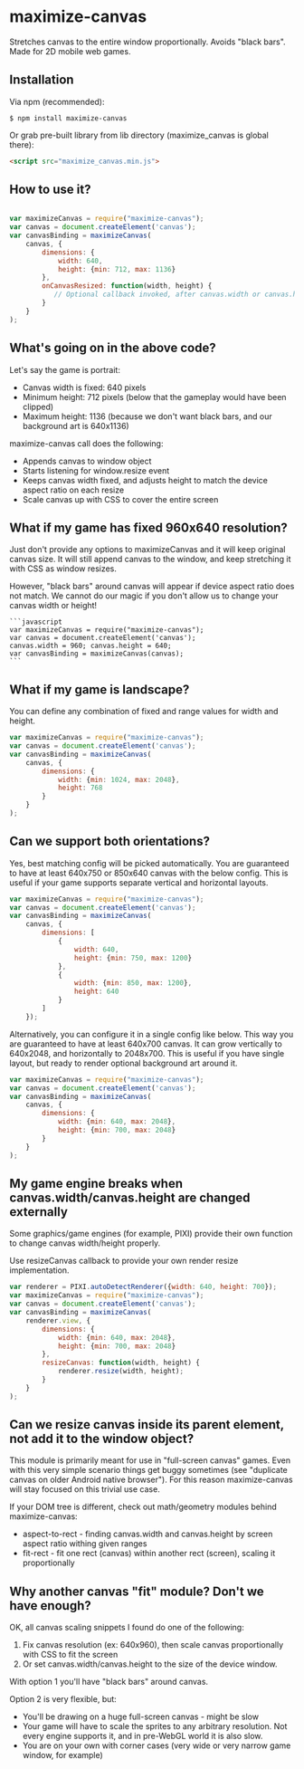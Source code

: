 # maximize-canvas

Stretches canvas to the entire window proportionally. Avoids "black bars". Made for 2D mobile web games.

## Installation

Via npm (recommended):
```
$ npm install maximize-canvas
``` 

Or grab pre-built library from lib directory (maximize_canvas is global there):
```html
<script src="maximize_canvas.min.js">
```
 
## How to use it?    
  
 ```javascript
  
 var maximizeCanvas = require("maximize-canvas");
 var canvas = document.createElement('canvas');
 var canvasBinding = maximizeCanvas(
     canvas, {
         dimensions: {
             width: 640,
             height: {min: 712, max: 1136}              
         },
         onCanvasResized: function(width, height) {
            // Optional callback invoked, after canvas.width or canvas.height are changed
         }
     }
 );
 ```
  
## What's going on in the above code?
Let's say the game is portrait: 
  
  * Canvas width is fixed: 640 pixels
  * Minimum height: 712 pixels (below that the gameplay would have been clipped)
  * Maximum height: 1136 (because we don't want black bars, and our background art is 640x1136)

maximize-canvas call does the following:

 * Appends canvas to window object
 * Starts listening for window.resize event
 * Keeps canvas width fixed, and adjusts height to match the device aspect ratio on each resize
 * Scale canvas up with CSS to cover the entire screen

## What if my game has fixed 960x640 resolution?
Just don't provide any options to maximizeCanvas and it will keep original canvas size. It will 
still append canvas to the window, and keep stretching it with CSS as window resizes. 

However, "black bars" around canvas will appear if device aspect ratio does not match. We cannot
do our magic if you don't allow us to change your canvas width or height!
     
    ```javascript
    var maximizeCanvas = require("maximize-canvas");
    var canvas = document.createElement('canvas');
    canvas.width = 960; canvas.height = 640;
    var canvasBinding = maximizeCanvas(canvas);
    ```
 
## What if my game is landscape? 

You can define any combination of fixed and range values for width and height.

 ```javascript
 var maximizeCanvas = require("maximize-canvas");
 var canvas = document.createElement('canvas');
 var canvasBinding = maximizeCanvas(
     canvas, {
         dimensions: {
             width: {min: 1024, max: 2048},
             height: 768  
         }
     }
 );
 ```

## Can we support both orientations? 

Yes, best matching config will be picked automatically. You are guaranteed to have at least 640x750 or 850x640 canvas
with the below config. This is useful if your game supports separate vertical and horizontal layouts.

```javascript
var maximizeCanvas = require("maximize-canvas");
var canvas = document.createElement('canvas');
var canvasBinding = maximizeCanvas(
    canvas, {
        dimensions: [
            {
                width: 640, 
                height: {min: 750, max: 1200}
            },        
            {
                width: {min: 850, max: 1200}, 
                height: 640
            }
        ]
    });
```

Alternatively, you can configure it in a single config like below. This way you are guaranteed to have at least 640x700 canvas. 
It can grow vertically to 640x2048, and horizontally to 2048x700. This is useful if you have single layout, but ready
to render optional background art around it. 
 
 ```javascript
 var maximizeCanvas = require("maximize-canvas");
 var canvas = document.createElement('canvas');
 var canvasBinding = maximizeCanvas(
     canvas, {
         dimensions: {
             width: {min: 640, max: 2048}, 
             height: {min: 700, max: 2048}
         }
     }
 );
 ```

## My game engine breaks when canvas.width/canvas.height are changed externally 
 
Some graphics/game engines (for example, PIXI) provide their own function to change canvas width/height properly. 
 
Use resizeCanvas callback to provide your own render resize implementation. 

 ```javascript
 var renderer = PIXI.autoDetectRenderer({width: 640, height: 700});
 var maximizeCanvas = require("maximize-canvas");
 var canvas = document.createElement('canvas');
 var canvasBinding = maximizeCanvas(
     renderer.view, {
         dimensions: {
             width: {min: 640, max: 2048}, 
             height: {min: 700, max: 2048}
         },
         resizeCanvas: function(width, height) {
             renderer.resize(width, height);
         }
     }
 );
 ```
## Can we resize canvas inside its parent element, not add it to the window object?
  
This module is primarily meant for use in "full-screen canvas" games. Even with this very simple scenario 
things get buggy sometimes (see "duplicate canvas on older Android native browser"). For this reason maximize-canvas
will stay focused on this trivial use case.  

If your DOM tree is different, check out math/geometry modules behind maximize-canvas: 

- aspect-to-rect - finding canvas.width and canvas.height by screen aspect ratio withing given ranges
- fit-rect - fit one rect (canvas) within another rect (screen), scaling it proportionally 

## Why another canvas "fit" module? Don't we have enough? 

OK, all canvas scaling snippets I found do one of the following:

1. Fix canvas resolution (ex: 640x960), then scale canvas proportionally with CSS to fit the screen
2. Or set canvas.width/canvas.height to the size of the device window.

With option 1 you'll have "black bars" around canvas. 

Option 2 is very flexible, but: 
* You'll be drawing on a huge full-screen canvas - might be slow
* Your game will have to scale the sprites to any arbitrary resolution. Not every engine supports it, and in pre-WebGL
world it is also slow.
* You are on your own with corner cases (very wide or very narrow game window, for example)
   
